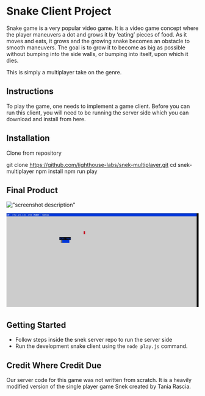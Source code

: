 # Snake Client Project

Snake game is a very popular video game. It is a video game concept where the player maneuvers a dot and grows it by ‘eating’ pieces of food. As it moves and eats, it grows and the growing snake becomes an obstacle to smooth maneuvers. The goal is to grow it to become as big as possible without bumping into the side walls, or bumping into itself, upon which it dies.

This is simply a multiplayer take on the genre.

## Instructions
To play the game, one needs to implement a game client.
Before you can run this client, you will need to be running the server side which you can download and install from here. 

## Installation
Clone from repository

git clone https://github.com/lighthouse-labs/snek-multiplayer.git
cd snek-multiplayer
npm install
npm run play

## Final Product

!["screenshot description"](#)

![Alt text](image.png)



## Getting Started

- Follow steps inside the snek server repo to run the server side
- Run the development snake client using the `node play.js` command.


## Credit Where Credit Due
Our server code for this game was not written from scratch. It is a heavily modified version of the single player game Snek created by Tania Rascia.
